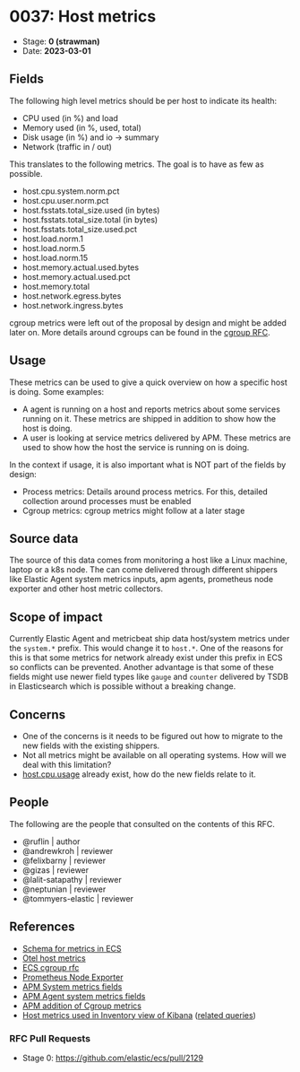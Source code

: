 # 0037: Host metrics
<!-- Leave this ID at 0000. The ECS team will assign a unique, contiguous RFC number upon merging the initial stage of this RFC. -->

- Stage: **0 (strawman)** <!-- Update to reflect target stage. See https://elastic.github.io/ecs/stages.html -->
- Date: **2023-03-01** <!-- The ECS team sets this date at merge time. This is the date of the latest stage advancement. -->

<!--
As you work on your RFC, use the "Stage N" comments to guide you in what you should focus on, for the stage you're targeting.
Feel free to remove these comments as you go along.
-->

<!--
Stage 0: Provide a high level summary of the premise of these changes. Briefly describe the nature, purpose, and impact of the changes. ~2-5 sentences.
-->

<!--
Stage 1: If the changes include field additions or modifications, please create a folder titled as the RFC number under rfcs/text/. This will be where proposed schema changes as standalone YAML files or extended example mappings and larger source documents will go as the RFC is iterated upon.
-->

<!--
Stage X: Provide a brief explanation of why the proposal is being marked as abandoned. This is useful context for anyone revisiting this proposal or considering similar changes later on.
-->

## Fields

The following high level metrics should be per host to indicate its health:

* CPU used (in %) and load
* Memory used (in %, used, total)
* Disk usage (in %)  and io -> summary
* Network (traffic in / out)


This translates to the following metrics. The goal is to have as few as possible.

* host.cpu.system.norm.pct
* host.cpu.user.norm.pct
* host.fsstats.total_size.used (in bytes)
* host.fsstats.total_size.total (in bytes)
* host.fsstats.total_size.used.pct
* host.load.norm.1
* host.load.norm.5
* host.load.norm.15
* host.memory.actual.used.bytes
* host.memory.actual.used.pct
* host.memory.total
* host.network.egress.bytes
* host.network.ingress.bytes


cgroup metrics were left out of the proposal by design and might be added later on. More details around cgroups can be found in the [cgroup RFC](https://github.com/elastic/ecs/pull/1627).

<!--
Stage 1: Describe at a high level how this change affects fields. Include new or updated yml field definitions for all of the essential fields in this draft. While not exhaustive, the fields documented here should be comprehensive enough to deeply evaluate the technical considerations of this change. The goal here is to validate the technical details for all essential fields and to provide a basis for adding experimental field definitions to the schema. Use GitHub code blocks with yml syntax formatting, and add them to the corresponding RFC folder.
-->

<!--
Stage 2: Add or update all remaining field definitions. The list should now be exhaustive. The goal here is to validate the technical details of all remaining fields and to provide a basis for releasing these field definitions as beta in the schema. Use GitHub code blocks with yml syntax formatting, and add them to the corresponding RFC folder.
-->

## Usage

These metrics can be used to give a quick overview on how a specific host is doing. Some examples:

* A agent is running on a host and reports metrics about some services running on it. These metrics are shipped in addition to show how the host is doing.
* A user is looking at service metrics delivered by APM. These metrics are used to show how the host the service is running on is doing.

In the context if usage, it is also important what is NOT part of the fields by design:

* Process metrics: Details around process metrics. For this, detailed collection around processes must be enabled
* Cgroup metrics: cgroup metrics might follow at a later stage

<!--
Stage 1: Describe at a high-level how these field changes will be used in practice. Real world examples are encouraged. The goal here is to understand how people would leverage these fields to gain insights or solve problems. ~1-3 paragraphs.
-->

## Source data

The source of this data comes from monitoring a host like a Linux machine, laptop or a k8s node. The can come delivered through different shippers like Elastic Agent system metrics inputs, apm agents, prometheus node exporter and other host metric collectors.

<!--
Stage 1: Provide a high-level description of example sources of data. This does not yet need to be a concrete example of a source document, but instead can simply describe a potential source (e.g. nginx access log). This will ultimately be fleshed out to include literal source examples in a future stage. The goal here is to identify practical sources for these fields in the real world. ~1-3 sentences or unordered list.
-->

<!--
Stage 2: Included a real world example source document. Ideally this example comes from the source(s) identified in stage 1. If not, it should replace them. The goal here is to validate the utility of these field changes in the context of a real world example. Format with the source name as a ### header and the example document in a GitHub code block with json formatting, or if on the larger side, add them to the corresponding RFC folder.
-->

<!--
Stage 3: Add more real world example source documents so we have at least 2 total, but ideally 3. Format as described in stage 2.
-->

## Scope of impact

Currently Elastic Agent and metricbeat ship data host/system metrics under the `system.*` prefix. This would change it to `host.*`. One of the reasons for this is that some metrics for network already exist under this prefix in ECS so conflicts can be prevented. Another advantage is that some of these fields might use newer field types like `gauge` and `counter` delivered by TSDB in Elasticsearch which is possible without a breaking change.

<!--
Stage 2: Identifies scope of impact of changes. Are breaking changes required? Should deprecation strategies be adopted? Will significant refactoring be involved? Break the impact down into:
 * Ingestion mechanisms (e.g. beats/logstash)
 * Usage mechanisms (e.g. Kibana applications, detections)
 * ECS project (e.g. docs, tooling)
The goal here is to research and understand the impact of these changes on users in the community and development teams across Elastic. 2-5 sentences each.
-->

## Concerns


* One of the concerns is it needs to be figured out how to migrate to the new fields with the existing shippers.
* Not all metrics might be available on all operating systems. How will we deal with this limitation?
* [host.cpu.usage](https://github.com/elastic/ecs/blob/main/schemas/host.yml#L122) already exist, how do the new fields relate to it.
<!--
Stage 1: Identify potential concerns, implementation challenges, or complexity. Spend some time on this. Play devil's advocate. Try to identify the sort of non-obvious challenges that tend to surface later. The goal here is to surface risks early, allow everyone the time to work through them, and ultimately document resolution for posterity's sake.
-->

<!--
Stage 2: Document new concerns or resolutions to previously listed concerns. It's not critical that all concerns have resolutions at this point, but it would be helpful if resolutions were taking shape for the most significant concerns.
-->

<!--
Stage 3: Document resolutions for all existing concerns. Any new concerns should be documented along with their resolution. The goal here is to eliminate risk of churn and instability by ensuring all concerns have been addressed.
-->

## People

The following are the people that consulted on the contents of this RFC.

* @ruflin | author
* @andrewkroh | reviewer
* @felixbarny | reviewer
* @gizas | reviewer
* @lalit-satapathy | reviewer
* @neptunian | reviewer
* @tommyers-elastic | reviewer

<!--
Who will be or has been consulted on the contents of this RFC? Identify authorship and sponsorship, and optionally identify the nature of involvement of others. Link to GitHub aliases where possible. This list will likely change or grow stage after stage.

e.g.:
-->


## References

<!-- Insert any links appropriate to this RFC in this section. -->

* [Schema for metrics in ECS](https://github.com/elastic/ecs/issues/474)
* [Otel host metrics](https://github.com/open-telemetry/opentelemetry-collector-contrib/blob/main/receiver/hostmetricsreceiver/README.md)
* [ECS cgroup rfc](https://github.com/elastic/ecs/blob/main/rfcs/text/0028-cgroups.md)
* [Prometheus Node Exporter](https://prometheus.io/docs/guides/node-exporter/)
* [APM System metrics fields](https://www.elastic.co/guide/en/apm/server/current/exported-fields-system.html)
* [APM Agent system metrics fields](https://www.elastic.co/guide/en/apm/agent/java/current/metrics.html#metrics-system)
* [APM addition of Cgroup metrics](https://github.com/elastic/apm/issues/368)
* [Host metrics used in Inventory view of Kibana](https://www.elastic.co/guide/en/observability/master/host-metrics.html) ([related queries](https://github.com/elastic/kibana/tree/main/x-pack/plugins/infra/common/inventory_models/host/metrics/snapshot))

### RFC Pull Requests

<!-- An RFC should link to the PRs for each of it stage advancements. -->

* Stage 0: https://github.com/elastic/ecs/pull/2129

<!--
* Stage 1: https://github.com/elastic/ecs/pull/NNN
...
-->
